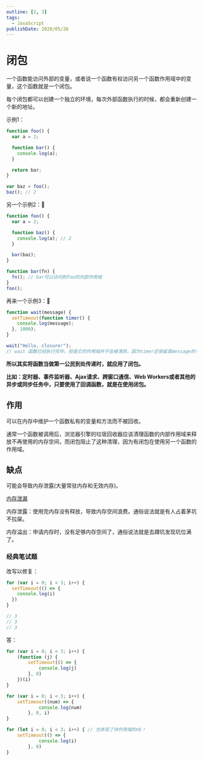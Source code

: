 ```yaml
---
outline: [2, 3]
tags: 
  - JavaScript
publishDate: 2020/05/26
---
```

# 闭包

一个函数能访问外部的变量，或者说一个函数有权访问另一个函数作用域中的变量，这个函数就是一个闭包。

每个闭包都可以创建一个独立的环境，每次外部函数执行的时候，都会重新创建一个新的地址。

示例1：

```jsx
function foo() {
  var a = 2;

  function bar() {
    console.log(a);
  }

  return bar;
}

var baz = foo();
baz(); // 2
```

另一个示例2：🌰

```jsx
function foo() {
  var a = 2;

  function baz() {
    console.log(a); // 2
  }

  bar(baz);
}

function bar(fn) {
  fn(); // bar可以访问到foo的内部作用域
}
foo();
```

再来一个示例3：🌰

```jsx
function wait(message) {
  setTimeout(function timer() {
    console.log(message);
  }, 1000);
}

wait("Hello, closure!");
// wait 函数已经执行完毕，但是它的作用域并不会被清除，因为timer还保留其message的引用。这也就是常说的内存泄露，需要卸载定时器。
```

**所以其实将函数当做第一公民到处传递时，就应用了闭包。**

**比如：定时器、事件监听器、Ajax请求、跨窗口通信、Web Workers或者其他的异步或同步任务中，只要使用了回调函数，就是在使用闭包。**

## 作用

可以在内存中维护一个函数私有的变量和方法而不被回收。

通常一个函数被调用后，浏览器引擎的垃圾回收器应该清理函数的内部作用域来释放不再使用的内存空间，而闭包阻止了这种清理，因为有闭包在使用另一个函数的作用域。

## 缺点

可能会导致内存泄露(大量常驻内存和无效内存)。

[内存泄漏](https://www.notion.so/c3d8f5dccc674de698ed94e0e1374bdb?pvs=21) 

内存泄露：使用完内存没有释放，导致内存空间浪费。通俗说法就是有人占着茅坑不拉屎。

内存溢出：申请内存时，没有足够内存空间了，通俗说法就是去蹲坑发现坑位满了。

### 经典笔试题

改写以修复：

```jsx
for (var i = 0; i < 3; i++) {
  setTimeout(() => {
    console.log(i)
  })
}

// 3
// 3
// 3
```

答：

```jsx
for (var i = 0; i < 3; i++) {
	(function (j) {
		setTimeout(() => {
			console.log(j)
		}, 0)
	})(i)
}

for (var i = 0; i < 3; i++) {
	setTimeout((num) => {
			console.log(num)
		}, 0, i)
}

for (let i = 0; i < 3; i++) { // 也体现了块作用域的nb！
	setTimeout(() => {
			console.log(i)
		}, 0)
}
```